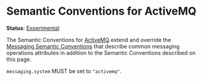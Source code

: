 <!--- Hugo front matter used to generate the website version of this page:
linkTitle: ActiveMQ
--->

# Semantic Conventions for ActiveMQ

**Status**: [Experimental][DocumentStatus]

The Semantic Conventions for [ActiveMQ](https://activemq.apache.org/) extend and override the [Messaging Semantic Conventions](README.md) that describe common messaging operations attributes in addition to the Semantic Conventions described on this page.

`messaging.system` MUST be set to `"activemq"`.

[DocumentStatus]: https://github.com/open-telemetry/opentelemetry-specification/tree/v1.26.0/specification/document-status.md
